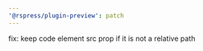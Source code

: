 ```yaml
---
'@rspress/plugin-preview': patch
---
```


fix: keep code element src prop if it is not a relative path
